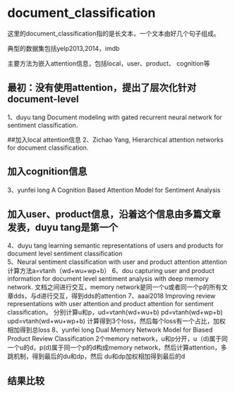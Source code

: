 # document_classification

这里的document_classification指的是长文本，一个文本由好几个句子组成。

典型的数据集包括yelp2013,2014，imdb

主要方法为嵌入attention信息，包括local，user、product、 cognition等

## 最初：没有使用attention，提出了层次化针对document-level
1、duyu tang   Document modeling with gated recurrent neural network for sentiment classification.

##加入local attention信息
2、Zichao Yang,  Hierarchical  attention  networks  for  document  classification.

## 加入cognition信息
3、yunfei long  A Cognition Based Attention Model for Sentiment Analysis

## 加入user、product信息，沿着这个信息由多篇文章发表，duyu tang是第一个
4、duyu tang    learning semantic  representations  of  users  and  products  for document level sentiment classification  
5、Neural sentiment classification with user and product attention
attention计算方法a=vtanh（wd+wu+wp+b）
6、dou  capturing user and product information for document level sentiment analysis with deep memory network. 
文档之间进行交互，memory network是同一个u或者同一个p的所有文章dds，与d进行交互，得到dds的attention
7、aaai2018  Improving review representations with user attention and product attention for sentiment classification。
分别计算u和p，ud=vtanh(wd+wu+b)  pd=vtanh(wd+wp+b)   upd=vtanh(wd+wu+wp+b)  计算得到3个loss，然后每个loss有一个占比，加权相加得到总loss
8、yunfei long   Dual Memory Network Model for Biased Product Review Classification
2个memory network，u和p分开，u（d)属于同一个u的d，p(d)属于同一个p的d构成memory network，然后计算attention，多跳机制，得到最后的du和dp，然后
du和dp加权相加得到最后的d

## 结果比较


